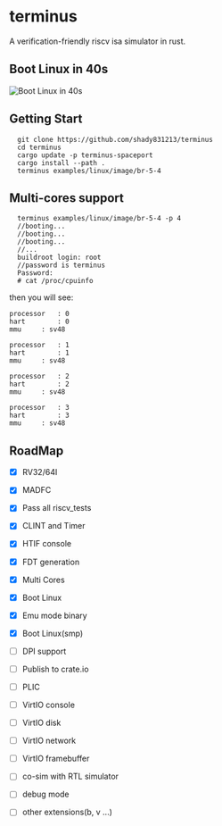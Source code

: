 # terminus
A verification-friendly riscv isa simulator in rust.


## Boot Linux in 40s
![Boot Linux in 40s](video/linux_boot.gif)

## Getting Start

```
  git clone https://github.com/shady831213/terminus
  cd terminus
  cargo update -p terminus-spaceport
  cargo install --path .
  terminus examples/linux/image/br-5-4
```

## Multi-cores support
```
  terminus examples/linux/image/br-5-4 -p 4
  //booting...
  //booting...
  //booting...
  //...
  buildroot login: root
  //password is terminus
  Password: 
  # cat /proc/cpuinfo
```
then you will see:
```
processor	: 0
hart		: 0
mmu		: sv48

processor	: 1
hart		: 1
mmu		: sv48

processor	: 2
hart		: 2
mmu		: sv48

processor	: 3
hart		: 3
mmu		: sv48

```

## RoadMap
- [x] RV32/64I
- [x] MADFC
- [x] Pass all riscv_tests
- [x] CLINT and Timer
- [x] HTIF console
- [x] FDT generation
- [x] Multi Cores
- [x] Boot Linux
- [x] Emu mode binary
- [x] Boot Linux(smp)
- [ ] DPI support
- [ ] Publish to crate.io
- [ ] PLIC
- [ ] VirtIO console
- [ ] VirtIO disk
- [ ] VirtIO network
- [ ] VirtIO framebuffer
- [ ] co-sim with RTL simulator
- [ ] debug mode
- [ ] other extensions(b, v ...)




